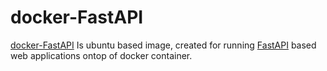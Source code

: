 # docker-FastAPI
[docker-FastAPI](https://github.com/t0mer/docker-FastAPI) Is ubuntu based image, created for running [FastAPI](https://fastapi.tiangolo.com/) based web applications ontop of docker container.

